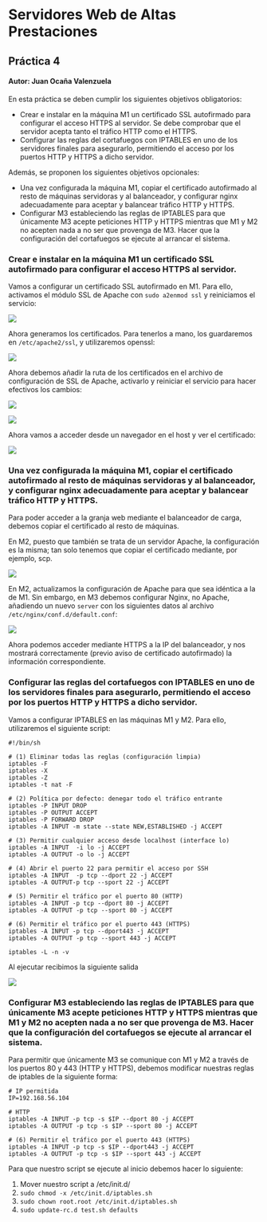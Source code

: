 # Servidores Web de Altas Prestaciones

## Práctica 4

#### Autor: Juan Ocaña Valenzuela

En esta práctica se deben cumplir los siguientes objetivos obligatorios:

- Crear e instalar en la máquina M1 un certificado SSL autofirmado para configurar el acceso HTTPS al servidor. Se debe comprobar que el servidor acepta tanto el tráfico HTTP como el HTTPS.
- Configurar las reglas del cortafuegos con IPTABLES en uno de los servidores finales para asegurarlo, permitiendo el acceso por los puertos HTTP y HTTPS a dicho servidor. 

Además, se proponen los siguientes objetivos opcionales:

- Una vez configurada la máquina M1, copiar el certificado autofirmado al resto de máquinas servidoras y al balanceador, y configurar nginx adecuadamente para aceptar y balancear tráfico HTTP y HTTPS.
- Configurar M3 estableciendo las reglas de IPTABLES para que únicamente M3 acepte peticiones HTTP y HTTPS mientras que M1 y M2 no acepten nada a no ser que provenga de M3. Hacer que la configuración del cortafuegos se ejecute al arrancar el sistema.



### Crear e instalar en la máquina M1 un certificado SSL autofirmado para configurar el acceso HTTPS al servidor.

Vamos a configurar un certificado SSL autofirmado en M1. Para ello, activamos el módulo SSL de Apache con `sudo a2enmod ssl` y reiniciamos el servicio:

![](img/a2enmod-ssl.png)



Ahora generamos los certificados. Para tenerlos a mano, los guardaremos en `/etc/apache2/ssl`, y utilizaremos openssl:

![](img/openssl.png)



Ahora debemos añadir la ruta de los certificados en el archivo de configuración de SSL de Apache, activarlo y reiniciar el servicio para hacer efectivos los cambios:

![](img/default-ssl.png)

![](img/a2ensite.png)



Ahora vamos a acceder desde un navegador en el host y ver el certificado:

![](img/cert.png)



### Una vez configurada la máquina M1, copiar el certificado autofirmado al resto de máquinas servidoras y al balanceador, y configurar nginx adecuadamente para aceptar y balancear tráfico HTTP y HTTPS.

Para poder acceder a la granja web mediante el balanceador de carga, debemos copiar el certificado al resto de máquinas.

En M2, puesto que también se trata de un servidor Apache, la configuración es la misma; tan solo tenemos que copiar el certificado mediante, por ejemplo, scp.

![](img/scp.png)

En M2, actualizamos la configuración de Apache para que sea idéntica a la de M1. Sin embargo, en M3 debemos configurar Nginx, no Apache, añadiendo un nuevo `server` con los siguientes datos al archivo `/etc/nginx/conf.d/default.conf`:

![](img/nginx.png)



Ahora podemos acceder mediante HTTPS a la IP del balanceador, y nos mostrará correctamente (previo aviso de certificado autofirmado) la información correspondiente.

### Configurar las reglas del cortafuegos con IPTABLES en uno de los servidores finales para asegurarlo, permitiendo el acceso por los puertos HTTP y HTTPS a dicho servidor. 

Vamos a configurar IPTABLES en las máquinas M1 y M2. Para ello, utilizaremos el siguiente script:

```
#!/bin/sh

# (1) Eliminar todas las reglas (configuración limpia)
iptables -F
iptables -X
iptables -Z
iptables -t nat -F 

# (2) Política por defecto: denegar todo el tráfico entrante
iptables -P INPUT DROP
iptables -P OUTPUT ACCEPT
iptables -P FORWARD DROP
iptables -A INPUT -m state --state NEW,ESTABLISHED -j ACCEPT

# (3) Permitir cualquier acceso desde localhost (interface lo)
iptables -A INPUT  -i lo -j ACCEPT
iptables -A OUTPUT -o lo -j ACCEPT

# (4) Abrir el puerto 22 para permitir el acceso por SSH
iptables -A INPUT  -p tcp --dport 22 -j ACCEPT
iptables -A OUTPUT-p tcp --sport 22 -j ACCEPT

# (5) Permitir el tráfico por el puerto 80 (HTTP)
iptables -A INPUT -p tcp --dport 80 -j ACCEPT
iptables -A OUTPUT -p tcp --sport 80 -j ACCEPT

# (6) Permitir el tráfico por el puerto 443 (HTTPS)
iptables -A INPUT -p tcp --dport443 -j ACCEPT
iptables -A OUTPUT -p tcp --sport 443 -j ACCEPT

iptables -L -n -v
```



Al ejecutar recibimos la siguiente salida

![](img/iptables.png)



### Configurar M3 estableciendo las reglas de IPTABLES para que únicamente M3 acepte peticiones HTTP y HTTPS mientras que M1 y M2 no acepten nada a no ser que provenga de M3. Hacer que la configuración del cortafuegos se ejecute al arrancar el sistema.

Para permitir que únicamente M3 se comunique con M1 y M2 a través de los puertos 80 y 443 (HTTP y HTTPS), debemos modificar nuestras reglas de iptables de la siguiente forma:

```
# IP permitida
IP=192.168.56.104

# HTTP
iptables -A INPUT -p tcp -s $IP --dport 80 -j ACCEPT
iptables -A OUTPUT -p tcp -s $IP --sport 80 -j ACCEPT

# (6) Permitir el tráfico por el puerto 443 (HTTPS)
iptables -A INPUT -p tcp -s $IP --dport443 -j ACCEPT
iptables -A OUTPUT -p tcp -s $IP --sport 443 -j ACCEPT
```



Para que nuestro script se ejecute al inicio debemos hacer lo siguiente:

1. Mover nuestro script a /etc/init.d/
2. `sudo chmod -x /etc/init.d/iptables.sh`
3. `sudo chown root.root /etc/init.d/iptables.sh`
4. `sudo update-rc.d test.sh defaults`



